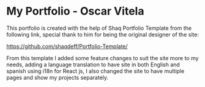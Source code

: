 # My Portfolio - Oscar Vitela
This portfolio is created with the help of Shaq Portfolio Template from the following link, special thank to him for being the original designer of the site:

https://github.com/shaqdeff/Portfolio-Template/

From this template I added some feature changes to suit the site more to my needs, adding a language translation to have site in both English and spanish using i18n for React js, I also changed the site to have multiple pages and show my projects separately.
